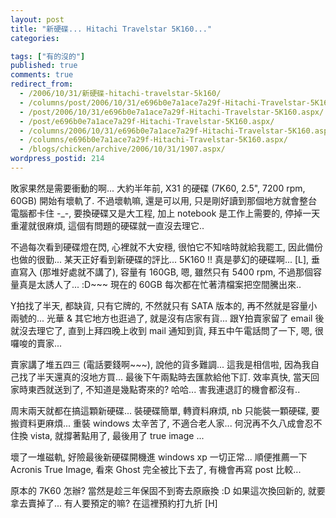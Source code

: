 ```yaml
---
layout: post
title: "新硬碟... Hitachi Travelstar 5K160..."
categories:

tags: ["有的沒的"]
published: true
comments: true
redirect_from:
  - /2006/10/31/新硬碟-hitachi-travelstar-5k160/
  - /columns/post/2006/10/31/e696b0e7a1ace7a29f-Hitachi-Travelstar-5K160.aspx/
  - /post/2006/10/31/e696b0e7a1ace7a29f-Hitachi-Travelstar-5K160.aspx/
  - /post/e696b0e7a1ace7a29f-Hitachi-Travelstar-5K160.aspx/
  - /columns/2006/10/31/e696b0e7a1ace7a29f-Hitachi-Travelstar-5K160.aspx/
  - /columns/e696b0e7a1ace7a29f-Hitachi-Travelstar-5K160.aspx/
  - /blogs/chicken/archive/2006/10/31/1907.aspx/
wordpress_postid: 214
---
```


敗家果然是需要衝動的啊... 大約半年前, X31 的硬碟 (7K60, 2.5", 7200 rpm, 60GB) 開始有壞軌了. 不過壞軌嘛, 還是可以用, 只是剛好讀到那個地方就會整台電腦都卡住 -_-, 要換硬碟又是大工程, 加上 notebook 是工作上需要的, 停掉一天重灌就很麻煩, 這個有問題的硬碟就一直沒去理它..

不過每次看到硬碟燈在閃, 心裡就不大安穩, 很怕它不知啥時就給我罷工, 因此備份也做的很勤... 某天正好看到新硬碟的評比... 5K160 !! 真是夢幻的硬碟啊... [L], 垂直寫入 (那堆好處就不講了), 容量有 160GB, 嗯, 雖然只有 5400 rpm, 不過那個容量真是太誘人了... :D~~~ 現在的 60GB 每次都在忙著清檔案把空間騰出來..

Y拍找了半天, 都缺貨, 只有它牌的, 不然就只有 SATA 版本的, 再不然就是容量小兩號的... 光華 & 其它地方也逛過了, 就是沒有店家有貨... 跟Y拍賣家留了 email 後就沒去理它了, 直到上拜四晚上收到 mail 通知到貨, 拜五中午電話問了一下, 嗯, 很囉唆的賣家...

賣家講了堆五四三 (電話要錢啊~~~), 說他的貨多難調... 這我是相信啦, 因為我自己找了半天還真的沒地方買... 最後下午兩點時去匯款給他下訂. 效率真快, 當天回家時東西就送到了, 不知道是幾點寄來的? 哈哈... 害我連退訂的機會都沒有..

周末兩天就都在搞這顆新硬碟... 裝硬碟簡單, 轉資料麻煩, nb 只能裝一顆硬碟, 要搬資料更麻煩... 重裝 windows 太辛苦了, 不適合老人家... 何況再不久八成會忍不住換 vista, 就撐著點用了, 最後用了 true image ...

壞了一堆磁軌, 好險最後新硬碟開機進 windows xp 一切正常... 順便推薦一下 Acronis True Image, 看來 Ghost 完全被比下去了, 有機會再寫 post 比較...

原本的 7K60 怎辦? 當然是趁三年保固不到寄去原廠換 :D 如果這次換回新的, 就要拿去賣掉了... 有人要預定的嘛? 在這裡預約打九折 [H]
